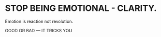 STOP BEING EMOTIONAL - CLARITY.
===

Emotion is reaction not revolution.

GOOD OR BAD — IT TRICKS YOU